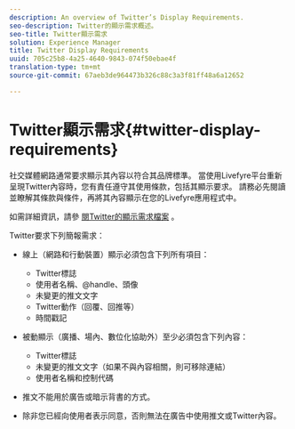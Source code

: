 ```yaml
---
description: An overview of Twitter’s Display Requirements.
seo-description: Twitter的顯示需求概述。
seo-title: Twitter顯示需求
solution: Experience Manager
title: Twitter Display Requirements
uuid: 705c25b8-4a25-4640-9843-074f50ebae4f
translation-type: tm+mt
source-git-commit: 67aeb3de964473b326c88c3a3f81ff48a6a12652

---
```



# Twitter顯示需求{#twitter-display-requirements}

社交媒體網路通常要求顯示其內容以符合其品牌標準。 當使用Livefyre平台重新呈現Twitter內容時，您有責任遵守其使用條款，包括其顯示要求。 請務必先閱讀並瞭解其條款與條件，再將其內容顯示在您的Livefyre應用程式中。

如需詳細資訊，請參 [閱Twitter的顯示需求檔案](https://about.twitter.com/company/display-requirements) 。

Twitter要求下列簡報需求：

* 線上（網路和行動裝置）顯示必須包含下列所有項目：

   * Twitter標誌
   * 使用者名稱、@handle、頭像
   * 未變更的推文文字
   * Twitter動作（回覆、回推等）
   * 時間戳記

* 被動顯示（廣播、場內、數位化協助外）至少必須包含下列內容：

   * Twitter標誌
   * 未變更的推文文字（如果不與內容相關，則可移除連結）
   * 使用者名稱和控制代碼

* 推文不能用於廣告或暗示背書的方式。
* 除非您已經向使用者表示同意，否則無法在廣告中使用推文或Twitter內容。
